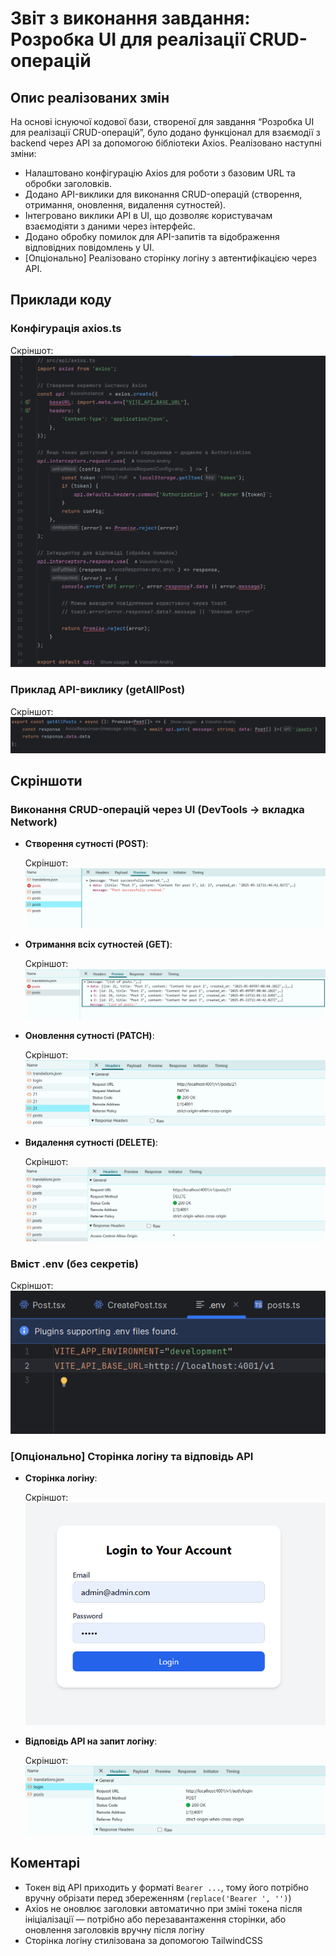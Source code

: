 # Звіт з виконання завдання: Розробка UI для реалізації CRUD-операцій

## Опис реалізованих змін

На основі існуючої кодової бази, створеної для завдання “Розробка UI для реалізації CRUD-операцій”, було додано функціонал для взаємодії з backend через API за допомогою бібліотеки Axios. Реалізовано наступні зміни:
- Налаштовано конфігурацію Axios для роботи з базовим URL та обробки заголовків.
- Додано API-виклики для виконання CRUD-операцій (створення, отримання, оновлення, видалення сутностей).
- Інтегровано виклики API в UI, що дозволяє користувачам взаємодіяти з даними через інтерфейс.
- Додано обробку помилок для API-запитів та відображення відповідних повідомлень у UI.
- [Опціонально] Реалізовано сторінку логіну з автентифікацією через API.

## Приклади коду

### Конфігурація axios.ts


Скріншот: ![Конфігурація axios.ts](https://github.com/volAndr1/frontend/blob/c040f3aa16746072a44f69176d40d41b4f24e22a/Screenshots-lab7/webstorm64_FwPGRpVRwl.png)


### Приклад API-виклику (getAllPost)


Скріншот: ![Приклад API-виклику getAllPost](https://github.com/volAndr1/frontend/blob/c040f3aa16746072a44f69176d40d41b4f24e22a/Screenshots-lab7/webstorm64_QUMucDhC8T.png)


## Скріншоти

### Виконання CRUD-операцій через UI (DevTools → вкладка Network)

- **Створення сутності (POST)**:
  
  Скріншот: ![POST запит](https://github.com/volAndr1/frontend/blob/c040f3aa16746072a44f69176d40d41b4f24e22a/Screenshots-lab7/chrome_LLQCDpuJWt.png)
  

- **Отримання всіх сутностей (GET)**:
  
  Скріншот: ![GET запит](https://github.com/volAndr1/frontend/blob/c040f3aa16746072a44f69176d40d41b4f24e22a/Screenshots-lab7/chrome_Ut6w6ATxdI.png)
  

- **Оновлення сутності (PATCH)**:
  
  Скріншот: ![PATCH запит](https://github.com/volAndr1/frontend/blob/c040f3aa16746072a44f69176d40d41b4f24e22a/Screenshots-lab7/chrome_ORvsHJqoby.png)
  

- **Видалення сутності (DELETE)**:
  
  Скріншот: ![DELETE запит](https://github.com/volAndr1/frontend/blob/c040f3aa16746072a44f69176d40d41b4f24e22a/Screenshots-lab7/chrome_66UT0IYrAl.png)
  

### Вміст .env (без секретів)


Скріншот: ![Вміст .env](https://github.com/volAndr1/frontend/blob/c040f3aa16746072a44f69176d40d41b4f24e22a/Screenshots-lab7/webstorm64_W5aYLRowk0.png)


### [Опціонально] Сторінка логіну та відповідь API

- **Сторінка логіну**:
 
  Скріншот: ![Сторінка логіну](https://github.com/volAndr1/frontend/blob/c040f3aa16746072a44f69176d40d41b4f24e22a/Screenshots-lab7/chrome_Xo41BJBs6S.png)


- **Відповідь API на запит логіну**:
  
  Скріншот: ![API відповідь логіну](https://github.com/volAndr1/frontend/blob/c040f3aa16746072a44f69176d40d41b4f24e22a/Screenshots-lab7/chrome_sYtFhEmL43.png)
 

## Коментарі

* Токен від API приходить у форматі `Bearer ...`, тому його потрібно вручну обрізати перед збереженням (`replace('Bearer ', '')`)
* Axios не оновлює заголовки автоматично при зміні токена після ініціалізації — потрібно або перезавантаження сторінки, або оновлення заголовків вручну після логіну
* Сторінка логіну стилізована за допомогою TailwindCSS
